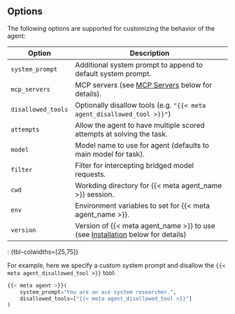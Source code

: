 ## Options

The following options are supported for customizing the behavior of the agent:

| Option | Description |
|------------------------------------|------------------------------------|
| `system_prompt` | Additional system prompt to append to default system prompt. |
| `mcp_servers` | MCP servers (see [MCP Servers](#mcp-servers) below for details). |
| `disallowed_tools` | Optionally disallow tools (e.g. `"{{< meta agent_disallowed_tool >}}"`) |
| `attempts` | Allow the agent to have multiple scored attempts at solving the task. |
| `model` | Model name to use for agent (defaults to main model for task). |
| `filter` | Filter for intercepting bridged model requests. |
| `cwd` | Workding directory for {{< meta agent_name >}} session. |
| `env` | Environment variables to set for {{< meta agent_name >}}. |
| `version` | Version of {{< meta agent_name >}} to use (see [Installation](#installation) below for details) |

: {tbl-colwidths=\[25,75\]}

For example, here we specify a custom system prompt and disallow the `{{< meta agent_disallowed_tool >}}` tool:

```python
{{< meta agent >}}(
    system_prompt="You are an ace system researcher.",
    disallowed_tools=["{{< meta agent_disallowed_tool >}}"]
)
```
